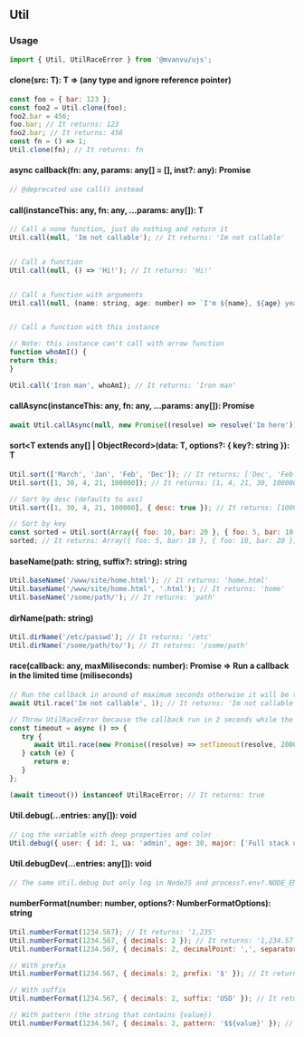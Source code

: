 ## Util

### Usage

```javascript
import { Util, UtilRaceError } from '@mvanvu/ujs';
```

#### clone<T>(src: T): T => (any type and ignore reference pointer)

```javascript
const foo = { bar: 123 };
const foo2 = Util.clone(foo);
foo2.bar = 456;
foo.bar; // It returns: 123
foo2.bar; // It returns: 456
const fn = () => 1;
Util.clone(fn); // It returns: fn
```

#### async callback<T>(fn: any, params: any[] = [], inst?: any): Promise<T>

```javascript
// @deprecated use call() instead
```

#### call<T>(instanceThis: any, fn: any, ...params: any[]): T

```javascript
// Call a none function, just do nothing and return it
Util.call(null, 'Im not callable'); // It returns: 'Im not callable'


// Call a function
Util.call(null, () => 'Hi!'); // It returns: 'Hi!'


// Call a function with arguments
Util.call(null, (name: string, age: number) => `I'm ${name}, ${age} years old!`, 'Yu', 25); // It returns: `I'm Yu, 25 years old!`


// Call a function with this instance

// Note: this instance can't call with arrow function
function whoAmI() {
return this;
}

Util.call('Iron man', whoAmI); // It returns: 'Iron man'

```

#### callAsync<T>(instanceThis: any, fn: any, ...params: any[]): Promise<T>

```javascript
await Util.callAsync(null, new Promise((resolve) => resolve('Im here'))); // It returns: 'Im here'
```

#### sort<T extends any[] | ObjectRecord>(data: T, options?: { key?: string }): T

```javascript
Util.sort(['March', 'Jan', 'Feb', 'Dec']); // It returns: ['Dec', 'Feb', 'Jan', 'March']
Util.sort([1, 30, 4, 21, 100000]); // It returns: [1, 4, 21, 30, 100000]

// Sort by desc (defaults to asc)
Util.sort([1, 30, 4, 21, 100000], { desc: true }); // It returns: [100000, 30, 21, 4, 1]

// Sort by key
const sorted = Util.sort(Array({ foo: 10, bar: 20 }, { foo: 5, bar: 10 }), { key: 'foo' });
sorted; // It returns: Array({ foo: 5, bar: 10 }, { foo: 10, bar: 20 })
```

#### baseName(path: string, suffix?: string): string

```javascript
Util.baseName('/www/site/home.html'); // It returns: 'home.html'
Util.baseName('/www/site/home.html', '.html'); // It returns: 'home'
Util.baseName('/some/path/'); // It returns: 'path'
```

#### dirName(path: string)

```javascript
Util.dirName('/etc/passwd'); // It returns: '/etc'
Util.dirName('/some/path/to/'); // It returns: '/some/path'
```

#### race<T>(callback: any, maxMiliseconds: number): Promise<T> => Run a callback in the limited time (miliseconds)

```javascript
// Run the callback in around of maximum seconds otherwise it will be thrown an instance of UtilRaceError
await Util.race('Im not callable', 1); // It returns: 'Im not callable'

// Throw UtilRaceError because the callback run in 2 seconds while the maximum time is 1 seconds
const timeout = async () => {
   try {
      await Util.race(new Promise((resolve) => setTimeout(resolve, 2000)), 1000);
   } catch (e) {
      return e;
   }
};

(await timeout()) instanceof UtilRaceError; // It returns: true
```

#### Util.debug(...entries: any[]): void

```javascript
// Log the variable with deep properties and color
Util.debug({ user: { id: 1, ua: 'admin', age: 30, major: ['Full stack developer'] } });
```

#### Util.debugDev(...entries: any[]): void

```javascript
// The same Util.debug but only log in NodeJS and process?.env?.NODE_ENV === 'development'
```

#### numberFormat(number: number, options?: NumberFormatOptions): string

```javascript
Util.numberFormat(1234.567); // It returns: '1,235'
Util.numberFormat(1234.567, { decimals: 2 }); // It returns: '1,234.57'
Util.numberFormat(1234.567, { decimals: 2, decimalPoint: ',', separator: '' }); // It returns: '1234,57'

// With prefix
Util.numberFormat(1234.567, { decimals: 2, prefix: '$' }); // It returns: '$1,234.57'

// With suffix
Util.numberFormat(1234.567, { decimals: 2, suffix: 'USD' }); // It returns: '1,234.57USD'

// With pattern (the string that contains {value})
Util.numberFormat(1234.567, { decimals: 2, pattern: '$${value}' }); // It returns: '$$1,234.57'
```
